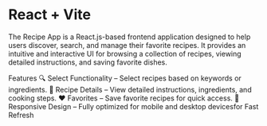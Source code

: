 # React + Vite
The Recipe App is a React.js-based frontend application designed to help users discover, search, and manage their favorite recipes. It provides an intuitive and interactive UI for browsing a collection of recipes, viewing detailed instructions, and saving favorite dishes.

Features
🔍 Select Functionality – Select recipes based on keywords or ingredients.
📖 Recipe Details – View detailed instructions, ingredients, and cooking steps.
❤ Favorites – Save favorite recipes for quick access.
🎨 Responsive Design – Fully optimized for mobile and desktop devicesfor Fast Refresh
